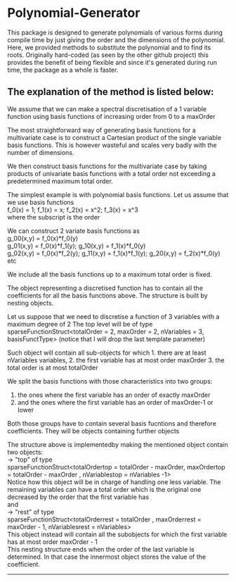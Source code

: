 # Polynomial-Generator
This package is designed to generate polynomials of various forms during compile time by just giving the order and the dimensions of the polynomial. Here, we provided methods to substitute the polynomial and to find its roots. Originally hard-coded (as seen by the other github project) this provides the benefit of being flexible and since it's generated during run time, the package as a whole is faster. 


The explanation of the method is listed below:
------------------------------------------------------------------------------------------------------------------------------------------------------------------------
We assume that we can make a spectral discretisation of a 1 variable function using basis functions of increasing order from 0 to a maxOrder

The most straightforward way of generating basis functions for a multivariate case is to construct a Cartesian product of the single variable
basis functions. This is however wasteful and scales very badly with the number of dimensions.

We then construct basis functions for the multivariate case by taking products of univariate basis functions with a total order not exceeding
a predetermined maximum total order.

The simplest example is with polynomial basis functions. Let us assume that we use basis functions<br />
f_0(x) = 1; f_1(x) = x; f_2(x) = x^2; f_3(x) = x^3 <br />
where the subscript is the order

We can construct 2 variate basis functions as <br />
g_00(x,y) = f_0(x)*f_0(y) <br />
g_01(x,y) = f_0(x)*f_1(y);  g_10(x,y) = f_1(x)*f_0(y) <br />
g_02(x,y) = f_0(x)*f_2(y);  g_11(x,y) = f_1(x)*f_1(y);  g_20(x,y) = f_2(x)*f_0(y)  <br />
etc

We include all the basis functions up to a maximum total order is fixed.

The object representing a discretised function has to contain all the coefficients for all the basis functions above.
The structure is built by nesting objects.

Let us suppose that we need to discretise a function of 3 variables with a maximum degree of 2
The top level will be of type
   sparseFunctionStruct<totalOrder = 2, maxOrder = 2, nVariables = 3, basisFunctType>    (notice that I will drop the last template parameter)
   
Such object will contain all sub-objects for which 1. there are at least nVariables variables,
                                                   2. the first variable has at most order maxOrder
                                                   3. the total order is at most totalOrder
                                                   
We split the basis functions with those characteristics into two groups:
   1) the ones where the first variable has an order of exactly maxOrder
   2) and the ones where the first variable has an order of maxOrder-1 or lower
   
Both those groups have to contain several basis fucntions and therefore coefficients. They will be objects containing further objects

The structure above is implementedby making the mentioned object contain two objects: <br />
   -> "top" of type <br />
          sparseFunctionStruct<totalOrdertop = totalOrder - maxOrder, maxOrdertop = totalOrder - maxOrder , nVariablestop = nVariables -1> <br />
               Notice how this object will be in charge of handling one less variable. The remaining variables can have a total order which is 
               the original one decreased by the order that the first variable has <br />
and <br />
   -> "rest" of type <br />
          sparseFunctionStruct<totalOrderrest = totalOrder , maxOrderrest = maxOrder - 1, nVariablesrest = nVariables> <br />
               This object instead will contain all the subobjects for which the first variable has at most order maxOrder - 1 <br />
This nesting structure ends when the order of the last variable is determined. In that case the innermost object stores the value of the coefficient.

------------------------------------------------------------------------------------------------------------------------------------------------------------------------
